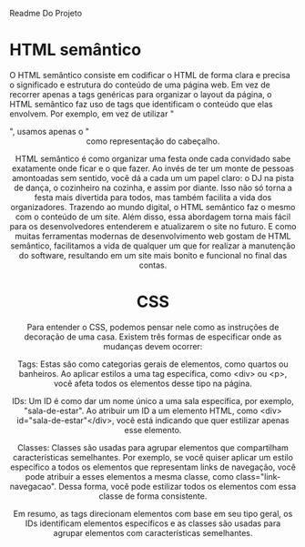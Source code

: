 Readme Do Projeto

<h1> HTML semântico</h1>

<p>O HTML semântico consiste em codificar o HTML de forma clara e precisa o significado e estrutura do conteúdo de uma página web. Em vez de recorrer apenas a tags genéricas para organizar o layout da página, o HTML semântico faz uso de tags que identificam o conteúdo que elas envolvem. Por exemplo, em vez de utilizar "<div class= header>", usamos apenas o "<header> como representação do cabeçalho.</p>

<p>HTML semântico é como organizar uma festa onde cada convidado sabe exatamente onde ficar e o que fazer. Ao invés de ter um monte de pessoas amontoadas sem sentido, você dá a cada um um papel claro: o DJ na pista de dança, o cozinheiro na cozinha, e assim por diante. Isso não só torna a festa mais divertida para todos, mas também facilita a vida dos organizadores. Trazendo ao mundo digital, o HTML semântico faz o mesmo com o conteúdo de um site. Além disso, essa abordagem torna mais fácil para os desenvolvedores entenderem e atualizarem o site no futuro. E como muitas ferramentas modernas de desenvolvimento web gostam de HTML semântico, facilitamos a vida de qualquer um que for realizar a manutenção do software, resultando em um site mais bonito e funcional no final das contas. </p>

<h1>CSS</h1>

<p>Para entender o CSS, podemos pensar nele como as instruções de decoração de uma casa. Existem três formas de especificar onde as mudanças devem ocorrer:

Tags: Estas são como categorias gerais de elementos, como quartos ou banheiros. Ao aplicar estilos a uma tag específica, como \<div> ou \<p>\, você afeta todos os elementos desse tipo na página.

IDs: Um ID é como dar um nome único a uma sala específica, por exemplo, "sala-de-estar". Ao atribuir um ID a um elemento HTML, como \<div> id="sala-de-estar"\</div>, você está indicando que quer estilizar apenas esse elemento.

Classes: Classes são usadas para agrupar elementos que compartilham características semelhantes. Por exemplo, se você quiser aplicar um estilo específico a todos os elementos que representam links de navegação, você pode atribuir a esses elementos a mesma classe, como class="link-navegacao". Dessa forma, você pode estilizar todos os elementos com essa classe de forma consistente.

Em resumo, as tags direcionam elementos com base em seu tipo geral, os IDs identificam elementos específicos e as classes são usadas para agrupar elementos com características semelhantes.</p>
